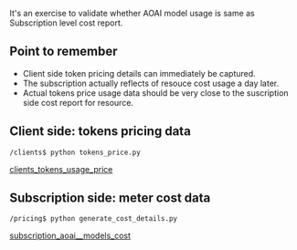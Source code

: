 It's an exercise to validate whether AOAI model usage is same as Subscription level cost report.

## Point to remember
- Client side token pricing details can immediately be captured.
- The subscription actually reflects of resouce cost usage a day later.
- Actual tokens price usage data should be very close to the suscription side cost report for resource.

## Client side: tokens pricing data
```
/clients$ python tokens_price.py
```
[clients_tokens_usage_price](.media/clients_tokens_usage_price.png)

## Subscription side: meter cost data
```
/pricing$ python generate_cost_details.py
```
[subscription_aoai__models_cost](.media/subscription_aoai__models_cost.png)

